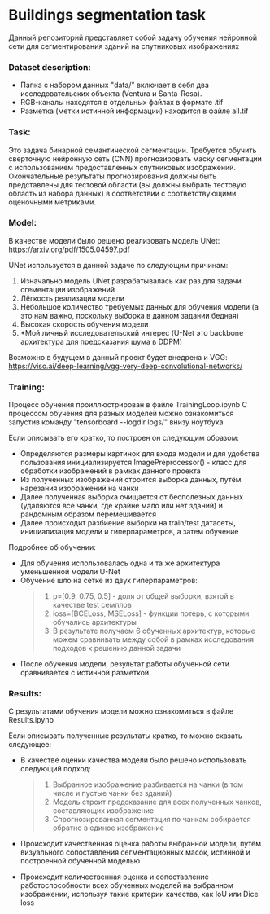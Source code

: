 # Buildings segmentation task
Данный репозиторий представляет собой задачу обучения нейронной сети для сегментирования зданий на спутниковых изображениях


### Dataset description:
- Папка с набором данных "data/" включает в себя два исследовательских объекта (Ventura и Santa-Rosa).
- RGB-каналы находятся в отдельных файлах в формате .tif
- Разметка (метки истинной информации) находится в файле all.tif


### Task:
Это задача бинарной семантической сегментации. Требуется обучить сверточную нейронную сеть (CNN) прогнозировать маску сегментации с использованием предоставленных спутниковых изображений. Окончательные результаты прогнозирования должны быть представлены для тестовой области (вы должны выбрать тестовую область из набора данных) в соответствии с соответствующими оценочными метриками.


### Model:
В качестве модели было решено реализовать модель UNet: https://arxiv.org/pdf/1505.04597.pdf 

UNet используется в данной задаче по следующим причинам:
1. Изначально модель UNet разрабатывалась как раз для задачи сгементации изображений
2. Лёгкость реализации модели
3. Небольшое количество требуемых данных для обучения модели (а это нам важно, поскольку выборка в данном задании бедная)
4. Высокая скорость обучения модели
5. *Мой личный исследовательский интерес (U-Net это backbone архитектура для предсказания шума в DDPM)

Возможно в будущем в данный проект будет внедрена и VGG: https://viso.ai/deep-learning/vgg-very-deep-convolutional-networks/


### Training:
Процесс обучения проиллюстрирован в файле TrainingLoop.ipynb
С процессом обучения для разных моделей можно ознакомиться запустив команду "tensorboard --logdir logs/" внизу ноутбука

Если описывать его кратко, то построен он следующим образом:
- Определяются размеры картинок для входа модели и для удобства пользования инициализируется ImagePreprocessor() - класс для обработки изображений в рамках данного проекта
- Из полученных изображений строится выборка данных, путём нарезания изображений на чанки
- Далее полученная выборка очищается от бесполезных данных (удаляются все чанки, где крайне мало или нет зданий) и рандомным образом перемешивается
- Далее происходит разбиение выборки на train/test датасеты, инициализация модели и гиперпараметров, а затем обучение


Подробнее об обучении:
- Для обучения использовалась одна и та же архитектура уменьшенной модели U-Net
- Обучение шло на сетке из двух гиперпараметров:
    >1. p=[0.9, 0.75, 0.5] - доля от общей выборки, взятой в качестве test семплов 
    >2. loss=[BCELoss, MSELoss] - функции потерь, с которыми обучались архитектуры
    >3. В результате получаем 6 обученных архитектур, которые можем сравнивать между собой в рамках исследования подходов к решению данной задачи
- После обучения модели, результат работы обученной сети сравнивается с истинной разметкой


### Results:
С результатами обучения модели можно ознакомиться в файле Results.ipynb

Если описывать полученные результаты кратко, то можно сказать следующее:
- В качестве оценки качества модели было решено использовать следующий подход:
    > 1. Выбранное изображение разбивается на чанки (в том числе и пустые чанки без зданий)
    > 2. Модель строит предсказание для всех полученных чанков, составляющих изображение 
    > 3. Спрогнозированная сегментация по чанкам собирается обратно в единое изображение

- Происходит качественная оценка работы выбранной модели, путём визуального сопоставления сегментационных масок, истинной и построенной обученной моделью
- Происходит количественная оценка и сопоставление работоспособности всех обученных моделей на выбранном изображении, используя такие критерии качества, как IoU или Dice loss